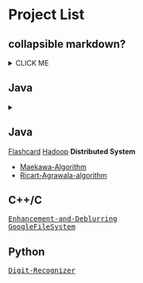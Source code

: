 <h1>Project List</h1>

## collapsible markdown?

<details><summary>CLICK ME</summary>
<p>

#### yes, even hidden code blocks!

```python
print("hello world!")
```

</p>
</details>
<h2>Java</h2>
<details>
  <p><summary></summary></p>
  ```
  <a href="https://github.com/dryadd44651/Flashcard">Flashcard</a>
  <a href="https://github.com/dryadd44651/Hadoop">Hadoop</a>
  ```
</details>

<h2>Java</h2>
<section>
<a href="https://github.com/dryadd44651/Flashcard">Flashcard</a>
<a href="https://github.com/dryadd44651/Hadoop">Hadoop</a>
<b>Distributed System</b>
<ul>
<li><a href="https://github.com/dryadd44651/Maekawa-Algorithm">Maekawa-Algorithm</a></li>
<li><a href="https://github.com/dryadd44651/Ricart-Agrawala-algorithm">Ricart-Agrawala-algorithm</a></li>
</ul>
</section>
<h2>C++/C</h2>

<pre>
<a href="https://github.com/dryadd44651/Enhancement-and-Deblurring">Enhancement-and-Deblurring</a>
<a href="https://github.com/dryadd44651/GoogleFileSystem">GoogleFileSystem</a>
</pre>

<h2>Python</h2>

<pre>
<a href="https://github.com/dryadd44651/Digit-Recognizer">Digit-Recognizer</a>
</pre>






